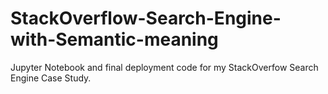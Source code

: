 # StackOverflow-Search-Engine-with-Semantic-meaning
Jupyter Notebook and final deployment code for my StackOverfow Search Engine Case Study.
